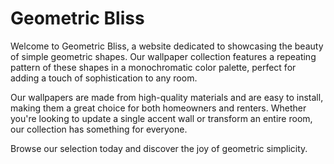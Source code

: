 <!--
Write me markdown content of website with wallpaper:

"A wallpaper with a repeating pattern of simple geometric shapes, in a monochromatic color palette such as grey or blue."

The header of the page should not be copy of the text but rather a real content of the website which is using this wallpaper.
-->

<!--font:Montserrat-->

# Geometric Bliss

Welcome to Geometric Bliss, a website dedicated to showcasing the beauty of simple geometric shapes. Our wallpaper collection features a repeating pattern of these shapes in a monochromatic color palette, perfect for adding a touch of sophistication to any room.

Our wallpapers are made from high-quality materials and are easy to install, making them a great choice for both homeowners and renters. Whether you're looking to update a single accent wall or transform an entire room, our collection has something for everyone.

Browse our selection today and discover the joy of geometric simplicity.
